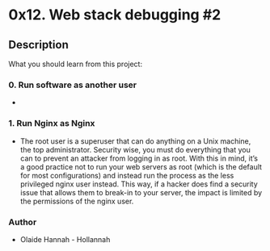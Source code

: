 # 0x12. Web stack debugging #2
## Description
What you should learn from this project:

### 0. Run software as another user
*
### 1. Run Nginx as Nginx
* The root user is a superuser that can do anything on a Unix machine, the top administrator. Security wise, you must do everything that you can to prevent an attacker from logging in as root. With this in mind, it’s a good practice not to run your web servers as root (which is the default for most configurations) and instead run the process as the less privileged nginx user instead. This way, if a hacker does find a security issue that allows them to break-in to your server, the impact is limited by the permissions of the nginx user.
### Author
  * Olaide Hannah - Hollannah
